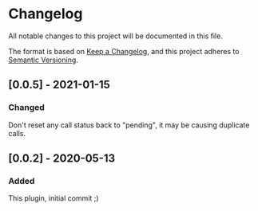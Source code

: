 # Changelog
All notable changes to this project will be documented in this file.

The format is based on [Keep a Changelog](https://keepachangelog.com/en/1.0.0/),
and this project adheres to [Semantic Versioning](https://semver.org/spec/v2.0.0.html).

## [0.0.5] - 2021-01-15
### Changed
Don't reset any call status back to "pending", it may be causing duplicate calls.

## [0.0.2] - 2020-05-13
### Added
This plugin, initial commit ;)
